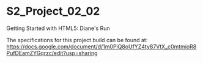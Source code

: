 # S2_Project_02_02
Getting Started with HTML5: Diane's Run


The specifications for this project build can be found at: https://docs.google.com/document/d/1m0PiQ8oUfYZ4ty87VtX_c0mtmioR8PufDEamZYGqrzc/edit?usp=sharing

